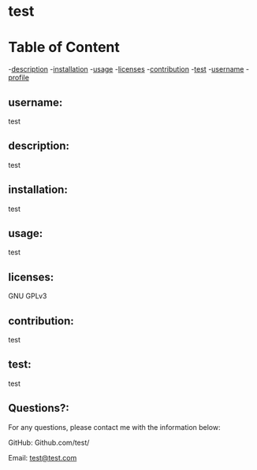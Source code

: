 
  # test
  
  # Table of Content
  -[description](#description)
  -[installation](#installation)
  -[usage](#usage)
  -[licenses](#licenses)
  -[contribution](#contribution)
  -[test](#test)
  -[username](#username)
  -[profile](#profile)
  
 
  ## username:
   test
     
  ## description:
   test
     
  ## installation:
   test
     
  ## usage:
   test
     
  ## licenses:
   GNU GPLv3
     
  ## contribution:
   test
      
  ## test:
  test
     
  ## Questions?:
  For any questions, please contact me with the information below:
 
  GitHub: Github.com/test/

  Email: test@test.com
  